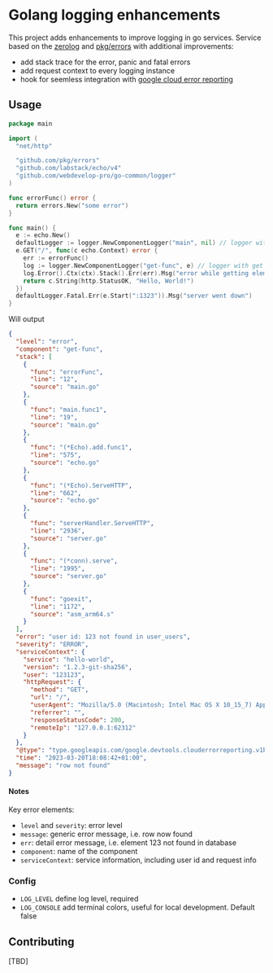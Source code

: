 # Golang logging enhancements


This project adds enhancements to improve logging in go services. Service based on the [zerolog](https://github.com/rs/zerolog) and [pkg/errors](https://github.com/pkg/errors) with additional improvements:

- add stack trace for the error, panic and fatal errors
- add request context to every logging instance
- hook for seemless integration with [google cloud error reporting](https://cloud.google.com/error-reporting)

## Usage

```go
package main

import (
  "net/http"

  "github.com/pkg/errors"
  "github.com/labstack/echo/v4"
  "github.com/webdevelop-pro/go-common/logger"
)

func errorFunc() error {
  return errors.New("some error")
}

func main() {
  e := echo.New()
  defaultLogger := logger.NewComponentLogger("main", nil) // logger without context
  e.GET("/", func(c echo.Context) error {
    err := errorFunc()
    log := logger.NewComponentLogger("get-func", e) // logger with get request context
    log.Error().Ctx(ctx).Stack().Err(err).Msg("error while getting element with id 123")
    return c.String(http.StatusOK, "Hello, World!")
  })
  defaultLogger.Fatal.Err(e.Start(":1323")).Msg("server went down")
}
```

Will output
```json
{
  "level": "error",
  "component": "get-func",
  "stack": [
    {
      "func": "errorFunc",
      "line": "12",
      "source": "main.go"
    },
    {
      "func": "main.func1",
      "line": "19",
      "source": "main.go"
    },
    {
      "func": "(*Echo).add.func1",
      "line": "575",
      "source": "echo.go"
    },
    {
      "func": "(*Echo).ServeHTTP",
      "line": "662",
      "source": "echo.go"
    },
    {
      "func": "serverHandler.ServeHTTP",
      "line": "2936",
      "source": "server.go"
    },
    {
      "func": "(*conn).serve",
      "line": "1995",
      "source": "server.go"
    },
    {
      "func": "goexit",
      "line": "1172",
      "source": "asm_arm64.s"
    }
  ],
  "error": "user id: 123 not found in user_users",
  "severity": "ERROR",
  "serviceContext": {
    "service": "hello-world",
    "version": "1.2.3-git-sha256",
    "user": "123123",
    "httpRequest": {
      "method": "GET",
      "url": "/",
      "userAgent": "Mozilla/5.0 (Macintosh; Intel Mac OS X 10_15_7) AppleWebKit/537.36 (KHTML, like Gecko) Chrome/111.0.0.0 Safari/537.36",
      "referrer": "",
      "responseStatusCode": 200,
      "remoteIp": "127.0.0.1:62312"
    }
  },
  "@type": "type.googleapis.com/google.devtools.clouderrorreporting.v1beta1.ReportedErrorEvent",
  "time": "2023-03-20T18:08:42+01:00",
  "message": "row not found"
}
```

#### Notes
Key error elements:
- `level` and `severity`: error level
- `message`: generic error message, i.e. row now found
- `err`: detail error message, i.e. element 123 not found in database
- `component`: name of the component
- `serviceContext`: service information, including user id and request info


### Config

- `LOG_LEVEL` define log level, required
- `LOG_CONSOLE` add terminal colors, useful for local development. Default false
    
## Contributing
[TBD]
